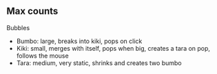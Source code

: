 ## Max counts

Bubbles
 - Bumbo: large, breaks into kiki, pops on click
 - Kiki: small, merges with itself, pops when big, creates a tara on pop, follows the mouse
 - Tara: medium, very static, shrinks and creates two bumbo